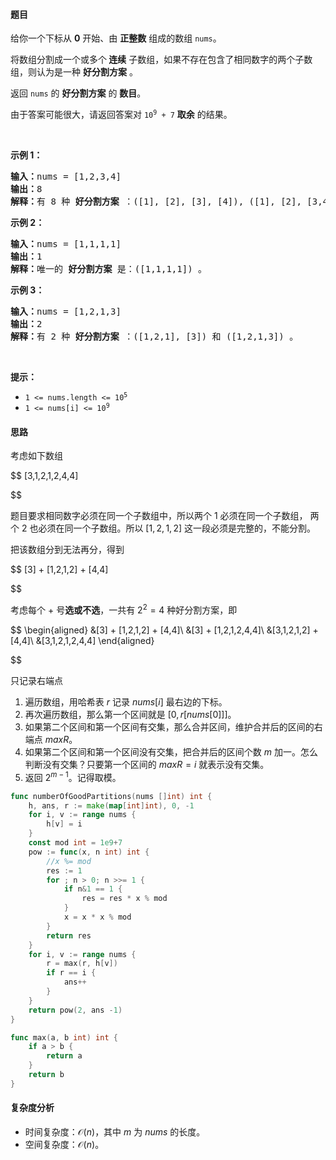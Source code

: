 #### 题目

<p>给你一个下标从 <strong>0</strong> 开始、由 <strong>正整数</strong> 组成的数组 <code>nums</code>。</p>

<p>将数组分割成一个或多个<strong> 连续</strong> 子数组，如果不存在包含了相同数字的两个子数组，则认为是一种 <strong>好分割方案</strong> 。</p>

<p>返回 <code>nums</code> 的 <strong>好分割方案</strong> 的 <strong>数目</strong>。</p>

<p>由于答案可能很大，请返回答案对 <code>10<sup>9</sup> + 7</code> <strong>取余</strong> 的结果。</p>

<p> </p>

<p><strong class="example">示例 1：</strong></p>

<pre>
<strong>输入：</strong>nums = [1,2,3,4]
<strong>输出：</strong>8
<strong>解释：</strong>有 8 种 <strong>好分割方案 </strong>：([1], [2], [3], [4]), ([1], [2], [3,4]), ([1], [2,3], [4]), ([1], [2,3,4]), ([1,2], [3], [4]), ([1,2], [3,4]), ([1,2,3], [4]) 和 ([1,2,3,4]) 。
</pre>

<p><strong class="example">示例 2：</strong></p>

<pre>
<strong>输入：</strong>nums = [1,1,1,1]
<strong>输出：</strong>1
<strong>解释：</strong>唯一的 <strong>好分割方案</strong> 是：([1,1,1,1]) 。
</pre>

<p><strong class="example">示例 3：</strong></p>

<pre>
<strong>输入：</strong>nums = [1,2,1,3]
<strong>输出：</strong>2
<strong>解释：</strong>有 2 种<strong> 好分割方案 </strong>：([1,2,1], [3]) 和 ([1,2,1,3]) 。
</pre>

<p> </p>

<p><strong>提示：</strong></p>

<ul>
	<li><code>1 <= nums.length <= 10<sup>5</sup></code></li>
	<li><code>1 <= nums[i] <= 10<sup>9</sup></code></li>
</ul>

#### 思路

考虑如下数组

$$
[3,1,2,1,2,4,4]

$$

题目要求相同数字必须在同一个子数组中，所以两个 $1$ 必须在同一个子数组，
两个 $2$ 也必须在同一个子数组。所以 $[1,2,1,2]$ 这一段必须是完整的，不能分割。

把该数组分到无法再分，得到

$$
[3] + [1,2,1,2] + [4,4]

$$

考虑每个 $+$ 号**选或不选**，一共有 $2^2=4$ 种好分割方案，即

$$
\begin{aligned}
&[3] + [1,2,1,2] + [4,4]\\
&[3] + [1,2,1,2,4,4]\\
&[3,1,2,1,2] + [4,4]\\
&[3,1,2,1,2,4,4]
\end{aligned}

$$



只记录右端点
1. 遍历数组，用哈希表 $r$ 记录 $\textit{nums}[i]$ 最右边的下标。
2. 再次遍历数组，那么第一个区间就是 $[0, r[\textit{nums}[0]]]$。
3. 如果第二个区间和第一个区间有交集，那么合并区间，维护合并后的区间的右端点 $\textit{maxR}$。
4. 如果第二个区间和第一个区间没有交集，把合并后的区间个数 $m$ 加一。怎么判断没有交集？只要第一个区间的 $\textit{maxR}=i$ 就表示没有交集。
5. 返回 $2^{m-1}$。记得取模。

```go  
func numberOfGoodPartitions(nums []int) int {
	h, ans, r := make(map[int]int), 0, -1
	for i, v := range nums {
		h[v] = i
	}
	const mod int = 1e9+7
	pow := func(x, n int) int {
		//x %= mod
		res := 1
		for ; n > 0; n >>= 1 {
			if n&1 == 1 {
				res = res * x % mod
			}
			x = x * x % mod
		}
		return res
	}
	for i, v := range nums {
		r = max(r, h[v])
		if r == i {
			ans++
		}
	}
	return pow(2, ans -1)
}

func max(a, b int) int {
	if a > b {
		return a
	}
	return b
}
```

#### 复杂度分析

- 时间复杂度：$\mathcal{O}(n)$，其中 $m$ 为 $\textit{nums}$ 的长度。
- 空间复杂度：$\mathcal{O}(n)$。

